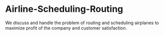 # Airline-Scheduling-Routing
We discuss and handle the problem of routing and scheduling airplanes to maximize profit of the company and customer satisfaction.
